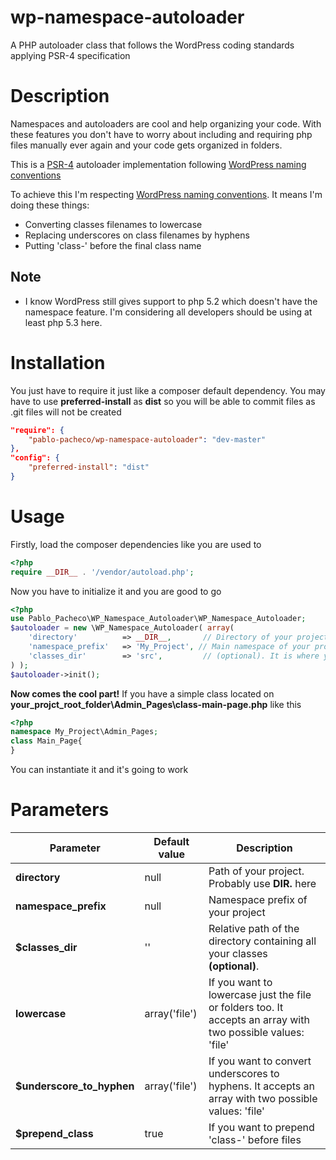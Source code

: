 # wp-namespace-autoloader
A PHP autoloader class that follows the WordPress coding standards applying PSR-4 specification

**Description**
=====================
Namespaces and autoloaders are cool and help organizing your code. With these features you don't have to worry about including and requiring php files manually ever again and your code gets organized in folders.

This is a [PSR-4](http://www.php-fig.org/psr/psr-4/) autoloader implementation following [WordPress naming conventions](https://make.wordpress.org/core/handbook/best-practices/coding-standards/php/#naming-conventions)

To achieve this I'm respecting [WordPress naming conventions](https://make.wordpress.org/core/handbook/best-practices/coding-standards/php/#naming-conventions). It means I'm doing these things:
* Converting classes filenames to lowercase 
* Replacing underscores on class filenames by hyphens
* Putting 'class-' before the final class name

**Note**
-------------
* I know WordPress still gives support to php 5.2 which doesn't have the namespace feature. I'm considering all developers should be using at least php 5.3 here. 


**Installation**
=====================
You just have to require it just like a composer default dependency. You may have to use **preferred-install** as **dist** so you will be able to commit files as .git files will not be created

```json
"require": {	
	"pablo-pacheco/wp-namespace-autoloader": "dev-master"
},
"config": {
	"preferred-install": "dist"
}
```

**Usage**
===============
Firstly, load the composer dependencies like you are used to

```php
<?php
require __DIR__ . '/vendor/autoload.php';
```

Now you have to initialize it and you are good to go

```php
<?php
use Pablo_Pacheco\WP_Namespace_Autoloader\WP_Namespace_Autoloader;
$autoloader = new \WP_Namespace_Autoloader( array(    
	'directory'          => __DIR__,       // Directory of your project. It can be your theme or plugin. __DIR__ is probably your best bet. 	
	'namespace_prefix'   => 'My_Project', // Main namespace of your project. E.g My_Project\Admin\Tests should be My_Project. Probably if you just pass the constant __NAMESPACE__ it should work		
	'classes_dir'        => 'src',         // (optional). It is where your namespaced classes are located inside your project. If your classes are in the root level, leave this empty. If they are located on 'src' folder, write 'src' here 
) );
$autoloader->init();
```

**Now comes the cool part!**
If you have a simple class located on **your_projct_root_folder\Admin_Pages\class-main-page.php**
like this
```php
<?php
namespace My_Project\Admin_Pages;
class Main_Page{
}
```

You can instantiate it and it's going to work

**Parameters**
===============

Parameter | Default value | Description
------------ | ------------- | ------------
**directory** | null | Path of your project. Probably use **__DIR__.** here
**namespace_prefix** | null | Namespace prefix of your project
**$classes_dir** | '' | Relative path of the directory containing all your classes **(optional)**.
**lowercase** | array('file') | If you want to lowercase just the file or folders too. It accepts an array with two possible values: 'file' || 'folders'.
**$underscore_to_hyphen** | array('file') | If you want to convert underscores to hyphens. It accepts an array with two possible values: 'file' || 'folders'.
**$prepend_class** | true | If you want to prepend 'class-' before files







